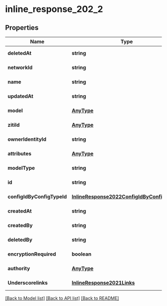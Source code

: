 # inline_response_202_2

## Properties
Name | Type | Description | Notes
------------ | ------------- | ------------- | -------------
**deletedAt** | **string** |  | [default to null]
**networkId** | **string** |  | [default to null]
**name** | **string** |  | [default to null]
**updatedAt** | **string** |  | [default to null]
**model** | [**AnyType**](.md) |  | [default to null]
**zitiId** | [**AnyType**](.md) |  | [default to null]
**ownerIdentityId** | **string** |  | [default to null]
**attributes** | [**AnyType**](.md) |  | [default to null]
**modelType** | **string** |  | [default to null]
**id** | **string** |  | [default to null]
**configIdByConfigTypeId** | [**InlineResponse2022ConfigIdByConfigTypeId**](InlineResponse2022ConfigIdByConfigTypeId.md) |  | [default to null]
**createdAt** | **string** |  | [default to null]
**createdBy** | **string** |  | [default to null]
**deletedBy** | **string** |  | [default to null]
**encryptionRequired** | **boolean** |  | [default to null]
**authority** | [**AnyType**](.md) |  | [default to null]
**Underscorelinks** | [**InlineResponse2021Links**](InlineResponse2021Links.md) |  | [default to null]

[[Back to Model list]](../README.md#documentation-for-models) [[Back to API list]](../README.md#documentation-for-api-endpoints) [[Back to README]](../README.md)


